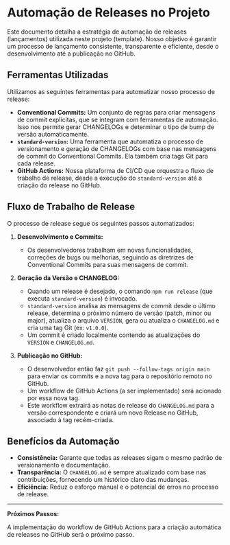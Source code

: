 # Automação de Releases no Projeto

Este documento detalha a estratégia de automação de releases (lançamentos) utilizada neste projeto (template). Nosso objetivo é garantir um processo de lançamento consistente, transparente e eficiente, desde o desenvolvimento até a publicação no GitHub.

## Ferramentas Utilizadas

Utilizamos as seguintes ferramentas para automatizar nosso processo de release:

-   **Conventional Commits:** Um conjunto de regras para criar mensagens de commit explícitas, que se integram com ferramentas de automação. Isso nos permite gerar CHANGELOGs e determinar o tipo de bump de versão automaticamente.
-   **`standard-version`:** Uma ferramenta que automatiza o processo de versionamento e geração de CHANGELOGs com base nas mensagens de commit do Conventional Commits. Ela também cria tags Git para cada release.
-   **GitHub Actions:** Nossa plataforma de CI/CD que orquestra o fluxo de trabalho de release, desde a execução do `standard-version` até a criação do release no GitHub.

## Fluxo de Trabalho de Release

O processo de release segue os seguintes passos automatizados:

1.  **Desenvolvimento e Commits:**
    *   Os desenvolvedores trabalham em novas funcionalidades, correções de bugs ou melhorias, seguindo as diretrizes de Conventional Commits para suas mensagens de commit.

2.  **Geração da Versão e CHANGELOG:**
    *   Quando um release é desejado, o comando `npm run release` (que executa `standard-version`) é invocado.
    *   `standard-version` analisa as mensagens de commit desde o último release, determina o próximo número de versão (patch, minor ou major), atualiza o arquivo `VERSION`, gera ou atualiza o `CHANGELOG.md` e cria uma tag Git (ex: `v1.0.0`).
    *   Um commit é criado localmente contendo as atualizações do `VERSION` e `CHANGELOG.md`.

3.  **Publicação no GitHub:**
    *   O desenvolvedor então faz `git push --follow-tags origin main` para enviar os commits e a nova tag para o repositório remoto no GitHub.
    *   Um workflow de GitHub Actions (a ser implementado) será acionado por essa nova tag.
    *   Este workflow extrairá as notas de release do `CHANGELOG.md` para a versão correspondente e criará um novo Release no GitHub, associado à tag recém-criada.

## Benefícios da Automação

-   **Consistência:** Garante que todas as releases sigam o mesmo padrão de versionamento e documentação.
-   **Transparência:** O `CHANGELOG.md` é sempre atualizado com base nas contribuições, fornecendo um histórico claro das mudanças.
-   **Eficiência:** Reduz o esforço manual e o potencial de erros no processo de release.

---

**Próximos Passos:**

A implementação do workflow de GitHub Actions para a criação automática de releases no GitHub será o próximo passo.

